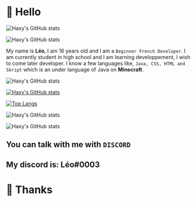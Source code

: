 # 👋 Hello 

![Haxy's GitHub stats](https://image.noelshack.com/fichiers/2022/19/6/1652542011-lgoo-1.png)

![Haxy's GitHub stats](https://image.noelshack.com/fichiers/2022/19/6/1652543114-infoprof.png)

My name is **Léo**, I am 16 years old and I am a ``Beginner French Developer``.
I am currently student in high school and I am learning developpement, I wish to come later developer.
I know a few languages like, ``Java, CSS, HTML and Skript`` which is an under language of Java on **Minecraft**.



![Haxy's GitHub stats](https://image.noelshack.com/fichiers/2022/19/6/1652543113-stats.png)

[![Haxy's GitHub stats](https://github-readme-stats.vercel.app/api?username=Haxy972&show_icons=true&theme=dracula)](https://github.com/Haxy972/github-readme-stats)

[![Top Langs](https://github-readme-stats.vercel.app/api/top-langs/?username=Haxy972&layout=compact&show_icons=true&theme=radical)](https://github.com/Haxy972/github-readme-stats)

![Haxy's GitHub stats](https://image.noelshack.com/fichiers/2022/19/6/1652543112-contact.png)

![Haxy's GitHub stats](https://image.noelshack.com/fichiers/2022/19/6/1652543491-discord.png)

## You can talk with me with ``DISCORD``
## My discord is: **Léo#0003**


# 🌴 Thanks  
